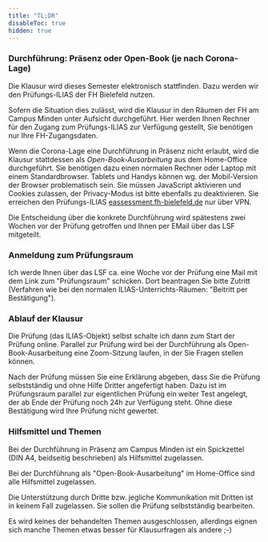 ```yaml
---
title: "TL;DR"
disableToc: true
hidden: true
---
```



### Durchführung: Präsenz oder Open-Book (je nach Corona-Lage)

Die Klausur wird dieses Semester elektronisch stattfinden. Dazu werden wir den Prüfungs-ILIAS der
FH Bielefeld nutzen.

Sofern die Situation dies zulässt, wird die Klausur in den Räumen der FH am Campus Minden unter
Aufsicht durchgeführt. Hier werden Ihnen Rechner für den Zugang zum Prüfungs-ILIAS zur Verfügung
gestellt, Sie benötigen nur Ihre FH-Zugangsdaten.

Wenn die Corona-Lage eine Durchführung in Präsenz nicht erlaubt, wird die Klausur stattdessen als
*Open-Book-Ausarbeitung* aus dem Home-Office durchgeführt. Sie benötigen dazu einen normalen Rechner
oder Laptop mit einem Standardbrowser. Tablets und Handys können wg. der Mobil-Version der Browser
problematisch sein. Sie müssen JavaScript aktivieren und Cookies zulassen, der Privacy-Modus ist
bitte ebenfalls zu deaktivieren. Sie erreichen den Prüfungs-ILIAS
[eassessment.fh-bielefeld.de](https://eassessment.fh-bielefeld.de) nur über VPN.

Die Entscheidung über die konkrete Durchführung wird spätestens zwei Wochen vor der Prüfung getroffen
und Ihnen per EMail über das LSF mitgeteilt.

### Anmeldung zum Prüfungsraum

Ich werde Ihnen über das LSF ca. eine Woche vor der Prüfung eine Mail mit dem Link zum "Prüfungsraum"
schicken. Dort beantragen Sie bitte Zutritt (Verfahren wie bei den normalen ILIAS-Unterrichts-Räumen:
"Beitritt per Bestätigung").

### Ablauf der Klausur

Die Prüfung (das ILIAS-Objekt) selbst schalte ich dann zum Start der Prüfung online. Parallel zur
Prüfung wird bei der Durchführung als Open-Book-Ausarbeitung eine Zoom-Sitzung laufen, in der Sie
Fragen stellen können.

Nach der Prüfung müssen Sie eine Erklärung abgeben, dass Sie die Prüfung selbstständig und ohne Hilfe
Dritter angefertigt haben. Dazu ist im Prüfungsraum parallel zur eigentlichen Prüfung ein weiter Test
angelegt, der ab Ende der Prüfung noch 24h zur Verfügung steht. Ohne diese Bestätigung wird Ihre Prüfung
nicht gewertet.

### Hilfsmittel und Themen

Bei der Durchführung in Präsenz am Campus Minden ist ein Spickzettel (DIN A4, beidseitig beschrieben)
als Hilfsmittel zugelassen.

Bei der Durchführung als "Open-Book-Ausarbeitung" im Home-Office sind alle Hilfsmittel zugelassen.

Die Unterstützung durch Dritte bzw. jegliche Kommunikation mit Dritten ist in keinem Fall zugelassen.
Sie sollen die Prüfung selbstständig bearbeiten.

Es wird keines der behandelten Themen ausgeschlossen, allerdings eignen sich manche Themen etwas
besser für Klausurfragen als andere ;-)
